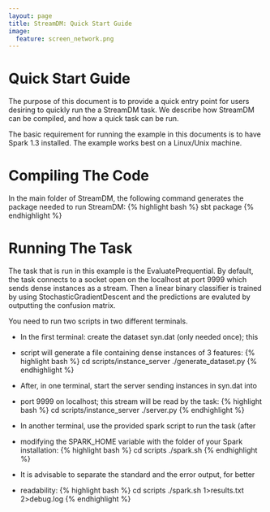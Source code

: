 ```yaml
---
layout: page
title: StreamDM: Quick Start Guide
image:
  feature: screen_network.png
---
```


# Quick Start Guide

The purpose of this document is to provide a quick entry point for users
desiring to quickly run the a StreamDM task. We describe how StreamDM can be
compiled, and how a quick task can be run.

The basic requirement for running the example in this documents is to have Spark
1.3 installed. The example works best on a Linux/Unix machine.

# Compiling The Code

In the main folder of StreamDM, the following command generates the package
needed to run StreamDM: 
{% highlight bash %}
sbt package
{% endhighlight %}

# Running The Task

The task that is run in this example is the EvaluatePrequential. By default, the
task connects to a socket open on the localhost at port 9999 which sends dense
instances as a stream. Then a linear binary classifier is trained by using
StochasticGradientDescent and the predictions are evaluted by outputting the
confusion matrix.

You need to run two scripts in two different terminals.

*  In the first terminal: create the dataset syn.dat (only needed once); this
*  script will generate a file containing dense instances of 3 features:
{% highlight bash %}
cd scripts/instance_server
./generate_dataset.py
{% endhighlight %}

* After, in one terminal, start the server sending instances in syn.dat into
* port 9999 on localhost; this stream will be read by the task:
{% highlight bash %}
cd scripts/instance_server
./server.py
{% endhighlight %}

* In another terminal, use the provided spark script to run the task (after
* modifying the SPARK_HOME variable with the folder of your Spark installation:
{% highlight bash %}
cd scripts
./spark.sh
{% endhighlight %}

* It is advisable to separate the standard and the error output, for better
* readability:
{% highlight bash %}
cd scripts
./spark.sh 1>results.txt 2>debug.log
{% endhighlight %}



